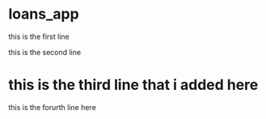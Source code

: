 # loans_app

this is the first line 

this is the second line

this is the third line that i added here
========================================
this is the forurth line here

